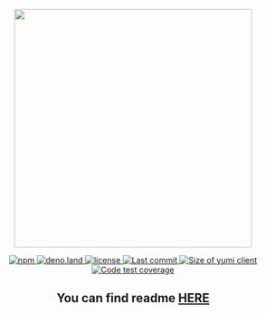 <p align="center">
    <img src="https://svgshare.com/i/tf_.svg" align="center" width="420px">
</p>

<p align="center">
  <a href="https://www.npmjs.com/package/yumi-fetch">
    <img alt="npm" src="https://img.shields.io/npm/v/yumi-fetch?color=FF3797&label=npm">
  </a>
  <a href="https://deno.land/x/yumi">
    <img alt="deno.land" src="https://img.shields.io/github/v/tag/MellKam/yumi-fetch?color=FF3797&label=deno.land%2Fx&logo=deno">
  </a>
  <a href="https://github.com/MellKam/yumi-fetch/blob/main/LICENSE">
    <img alt="license" src="https://img.shields.io/github/license/MellKam/yumi-fetch?color=FF3797">
  </a>
  <a href="https://github.com/MellKam/soundify/commits/main">
    <img src="https://img.shields.io/github/last-commit/MellKam/yumi-fetch?color=FF3797" alt="Last commit" />
  </a>
  <a href="https://bundlejs.com/?q=yumi-fetch&treeshake=%5B%7B+yumi+%7D%5D">
    <img src="https://deno.bundlejs.com/?q=yumi-fetch&treeshake=[{+yumi+}]&badge=minified&color=FF3797" alt="Size of yumi client">
  </a>
  <a href="https://codecov.io/gh/MellKam/yumi-fetch">
    <img src="https://img.shields.io/codecov/c/gh/MellKam/yumi-fetch?color=FF3797&label=coverage" alt="Code test coverage" />
  </a>
</p>

<h2 align="center">
You can find readme <a href="https://github.com/MellKam/yumi-fetch#readme">HERE</a>
</h2>
